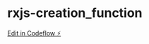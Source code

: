 # rxjs-creation_function

[Edit in Codeflow ⚡️](https://stackblitz.com/~/github.com/Alicapraz/rxjs-creation_function)